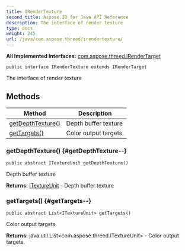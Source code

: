 ```yaml
---
title: IRenderTexture
second_title: Aspose.3D for Java API Reference
description: The interface of render texture
type: docs
weight: 245
url: /java/com.aspose.threed/irendertexture/
---
```


**All Implemented Interfaces:**
[com.aspose.threed.IRenderTarget](../../com.aspose.threed/irendertarget)
```
public interface IRenderTexture extends IRenderTarget
```

The interface of render texture
## Methods

| Method | Description |
| --- | --- |
| [getDepthTexture()](#getDepthTexture--) | Depth buffer texture |
| [getTargets()](#getTargets--) | Color output targets. |
### getDepthTexture() {#getDepthTexture--}
```
public abstract ITextureUnit getDepthTexture()
```


Depth buffer texture

**Returns:**
[ITextureUnit](../../com.aspose.threed/itextureunit) - Depth buffer texture
### getTargets() {#getTargets--}
```
public abstract List<ITextureUnit> getTargets()
```


Color output targets.

**Returns:**
java.util.List<com.aspose.threed.ITextureUnit> - Color output targets.
